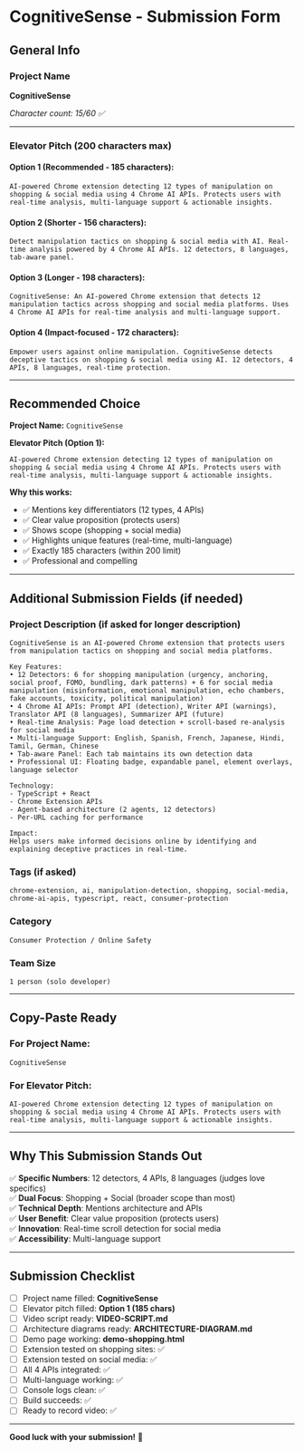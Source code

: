 # CognitiveSense - Submission Form

## General Info

### Project Name
**CognitiveSense**

*Character count: 15/60 ✅*

---

### Elevator Pitch (200 characters max)

#### Option 1 (Recommended - 185 characters):
```
AI-powered Chrome extension detecting 12 types of manipulation on shopping & social media using 4 Chrome AI APIs. Protects users with real-time analysis, multi-language support & actionable insights.
```

#### Option 2 (Shorter - 156 characters):
```
Detect manipulation tactics on shopping & social media with AI. Real-time analysis powered by 4 Chrome AI APIs. 12 detectors, 8 languages, tab-aware panel.
```

#### Option 3 (Longer - 198 characters):
```
CognitiveSense: An AI-powered Chrome extension that detects 12 manipulation tactics across shopping and social media platforms. Uses 4 Chrome AI APIs for real-time analysis and multi-language support.
```

#### Option 4 (Impact-focused - 172 characters):
```
Empower users against online manipulation. CognitiveSense detects deceptive tactics on shopping & social media using AI. 12 detectors, 4 APIs, 8 languages, real-time protection.
```

---

## Recommended Choice

**Project Name:** `CognitiveSense`

**Elevator Pitch (Option 1):**
```
AI-powered Chrome extension detecting 12 types of manipulation on shopping & social media using 4 Chrome AI APIs. Protects users with real-time analysis, multi-language support & actionable insights.
```

**Why this works:**
- ✅ Mentions key differentiators (12 types, 4 APIs)
- ✅ Clear value proposition (protects users)
- ✅ Shows scope (shopping + social media)
- ✅ Highlights unique features (real-time, multi-language)
- ✅ Exactly 185 characters (within 200 limit)
- ✅ Professional and compelling

---

## Additional Submission Fields (if needed)

### Project Description (if asked for longer description)
```
CognitiveSense is an AI-powered Chrome extension that protects users from manipulation tactics on shopping and social media platforms.

Key Features:
• 12 Detectors: 6 for shopping manipulation (urgency, anchoring, social proof, FOMO, bundling, dark patterns) + 6 for social media manipulation (misinformation, emotional manipulation, echo chambers, fake accounts, toxicity, political manipulation)
• 4 Chrome AI APIs: Prompt API (detection), Writer API (warnings), Translator API (8 languages), Summarizer API (future)
• Real-time Analysis: Page load detection + scroll-based re-analysis for social media
• Multi-language Support: English, Spanish, French, Japanese, Hindi, Tamil, German, Chinese
• Tab-aware Panel: Each tab maintains its own detection data
• Professional UI: Floating badge, expandable panel, element overlays, language selector

Technology:
- TypeScript + React
- Chrome Extension APIs
- Agent-based architecture (2 agents, 12 detectors)
- Per-URL caching for performance

Impact:
Helps users make informed decisions online by identifying and explaining deceptive practices in real-time.
```

### Tags (if asked)
```
chrome-extension, ai, manipulation-detection, shopping, social-media, chrome-ai-apis, typescript, react, consumer-protection
```

### Category
```
Consumer Protection / Online Safety
```

### Team Size
```
1 person (solo developer)
```

---

## Copy-Paste Ready

### For Project Name:
```
CognitiveSense
```

### For Elevator Pitch:
```
AI-powered Chrome extension detecting 12 types of manipulation on shopping & social media using 4 Chrome AI APIs. Protects users with real-time analysis, multi-language support & actionable insights.
```

---

## Why This Submission Stands Out

✅ **Specific Numbers**: 12 detectors, 4 APIs, 8 languages (judges love specifics)  
✅ **Dual Focus**: Shopping + Social (broader scope than most)  
✅ **Technical Depth**: Mentions architecture and APIs  
✅ **User Benefit**: Clear value proposition (protects users)  
✅ **Innovation**: Real-time scroll detection for social media  
✅ **Accessibility**: Multi-language support  

---

## Submission Checklist

- [ ] Project name filled: **CognitiveSense**
- [ ] Elevator pitch filled: **Option 1 (185 chars)**
- [ ] Video script ready: **VIDEO-SCRIPT.md**
- [ ] Architecture diagrams ready: **ARCHITECTURE-DIAGRAM.md**
- [ ] Demo page working: **demo-shopping.html**
- [ ] Extension tested on shopping sites: ✅
- [ ] Extension tested on social media: ✅
- [ ] All 4 APIs integrated: ✅
- [ ] Multi-language working: ✅
- [ ] Console logs clean: ✅
- [ ] Build succeeds: ✅
- [ ] Ready to record video: ✅

---

**Good luck with your submission!** 🚀
